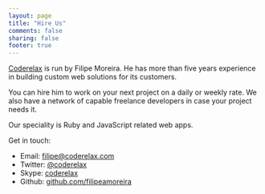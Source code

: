 ```yaml
---
layout: page
title: "Hire Us"
comments: false
sharing: false
footer: true
---
```


[Coderelax](coderelax.com) is run by Filipe Moreira. He has more than five years experience in building custom web solutions for its customers.

You can hire him to work on your next project on a daily or weekly rate. We also have a network of capable freelance developers in case your project needs it.

Our speciality is Ruby and JavaScript related web apps.

Get in touch:

* Email: [filipe@coderelax.com](mailto:filipe@coderelax.com)
* Twitter: [@coderelax](http://twitter.com/coderelax)
* Skype: [coderelax](skype:coderelax?call)
* Github: [github.com/filipeamoreira](http://github.com/filipeamoreira)
